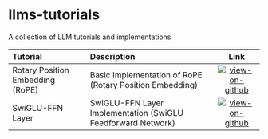 # llms-tutorials
A collection of LLM tutorials and implementations

|**Tutorial** | **Description** | **Link** |
| :-- | :-- | :--: |
| Rotary Position Embedding (RoPE) | Basic Implementation of RoPE (Rotary Position Embedding) | [![view-on-github](https://img.shields.io/badge/view-on--github-blue.svg)](rope.ipynb) |
| SwiGLU-FFN Layer | SwiGLU-FFN Layer Implementation (SwiGLU Feedforward Network) | [![view-on-github](https://img.shields.io/badge/view-on--github-blue.svg)](swiglu.ipynb) |
